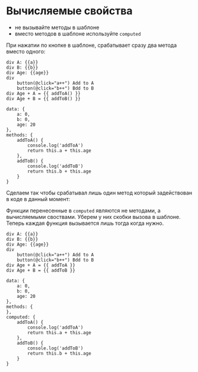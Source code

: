 # Вычисляемые свойства
- не вызывайте методы в шаблоне
- вместо методов в шаблоне используйте `computed`

При нажатии по кнопке в шаблоне, срабатывает сразу два метода вместо одного:

    div A: {{a}}
    div B: {{b}}
    div Age: {{age}}
    div
        button(@click="a++") Add to A
        button(@click="b++") Bdd to B
    div Age + A = {{ addToA() }}
    div Age + B = {{ addToB() }}

    data: {
        a: 0,
        b: 0,
        age: 20
    },
    methods: {
        addToA() {
            console.log('addToA')
            return this.a + this.age
        },
        addToB() {
            console.log('addToB')
            return this.b + this.age
        }
    }

Сделаем так чтобы срабатывал лишь один метод который задействован в коде в данный момент:

Функции перенесенные в `computed` являются не методами, а вычисляемыми своствами. Уберем у них скобки вызова в шаблоне. Теперь каждая функция вызывается лишь тогда когда нужно.

    div A: {{a}}
    div B: {{b}}
    div Age: {{age}}
    div
        button(@click="a++") Add to A
        button(@click="b++") Bdd to B
    div Age + A = {{ addToA }}
    div Age + B = {{ addToB }}

    data: {
        a: 0,
        b: 0,
        age: 20
    },
    methods: {
    },
    computed: {
        addToA() {
            console.log('addToA')
            return this.a + this.age
        },
        addToB() {
            console.log('addToB')
            return this.b + this.age
        }
    }
